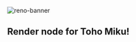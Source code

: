 ![reno-banner](https://github.com/JanGross/toho-reno/assets/13641301/cdbd1d80-4426-4b51-ac6b-e1fb1836f82f)  
## Render node for Toho Miku!
